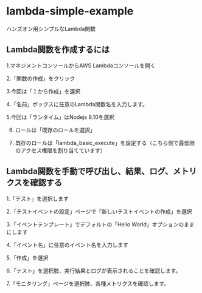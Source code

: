 # lambda-simple-example
ハンズオン用シンプルなLambda関数

## Lambda関数を作成するには

1.マネジメントコンソールからAWS Lambdaコンソールを開く

2.「関数の作成」をクリック

3.今回は「１から作成」を選択

4.「名前」ボックスに任意のLambda関数名を入力します。

5.今回は「ランタイム」はNodejs 8.10を選択

6. ロールは「既存のロールを選択」

7. 既存のロールは「lambda_basic_execute」を設定する（こちら側で最低限のアクセス権限を割り当てています）

## Lambda関数を手動で呼び出し、結果、ログ、メトリクスを確認する

1.「テスト」を選択します

2.「テストイベントの設定」ページで「新しいテストイベントの作成」を選択

3.「イベントテンプレート」でデフォルトの「Hello World」オプションのままにします

4.「イベント名」に任意のイベント名を入力します

5.「作成」を選択

6.「テスト」を選択肢、実行結果とログが表示されることを確認します。

7.「モニタリング」ページを選択肢、各種メトリクスを確認します。
